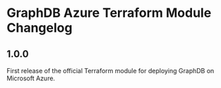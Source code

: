 # GraphDB Azure Terraform Module Changelog

## 1.0.0

First release of the official Terraform module for deploying GraphDB on Microsoft Azure.
